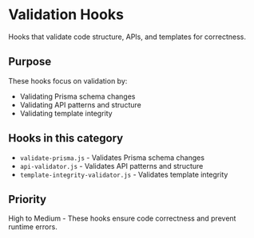 # Validation Hooks

Hooks that validate code structure, APIs, and templates for correctness.

## Purpose

These hooks focus on validation by:

- Validating Prisma schema changes
- Validating API patterns and structure
- Validating template integrity

## Hooks in this category

- `validate-prisma.js` - Validates Prisma schema changes
- `api-validator.js` - Validates API patterns and structure
- `template-integrity-validator.js` - Validates template integrity

## Priority

High to Medium - These hooks ensure code correctness and prevent runtime errors.
